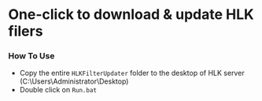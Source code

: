 # One-click to download & update HLK filers


### How To Use
+ Copy the entire `HLKFilterUpdater` folder to the desktop of HLK server (C:\Users\Administrator\Desktop)
+ Double click on `Run.bat`
